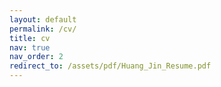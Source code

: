 ```yaml
---
layout: default
permalink: /cv/
title: cv
nav: true
nav_order: 2
redirect_to: /assets/pdf/Huang_Jin_Resume.pdf
---
```

